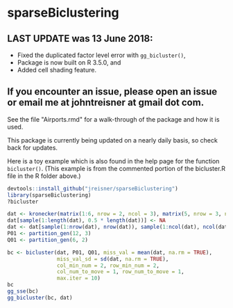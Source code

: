 # sparseBiclustering

## LAST UPDATE was 13 June 2018: 
+ Fixed the duplicated factor level error with `gg_bicluster()`, 
+ Package is now built on R 3.5.0, and
+ Added cell shading feature.

## If you encounter an issue, please open an issue or email me at johntreisner at gmail dot com.

See the file "Airports.rmd" for a walk-through of the package and how it is used.

This package is currently being updated on a nearly daily basis, so check back for updates.

Here is a toy example which is also found in the help page for the function `bicluster()`. (This example is from the commented portion of the bicluster.R file in the R folder above.)

```r
devtools::install_github("jreisner/sparseBiclustering")
library(sparseBiclustering)
?bicluster

dat <- kronecker(matrix(1:6, nrow = 2, ncol = 3), matrix(5, nrow = 3, ncol = 4))
dat[sample(1:length(dat), 0.5 * length(dat))] <- NA
dat <- dat[sample(1:nrow(dat), nrow(dat)), sample(1:ncol(dat), ncol(dat))]
P01 <- partition_gen(12, 3)
Q01 <- partition_gen(6, 2)

bc <- bicluster(dat, P01, Q01, miss_val = mean(dat, na.rm = TRUE),
                miss_val_sd = sd(dat, na.rm = TRUE),
                col_min_num = 2, row_min_num = 2,
                col_num_to_move = 1, row_num_to_move = 1,
                max.iter = 10)
bc
gg_sse(bc)
gg_bicluster(bc, dat)
```
